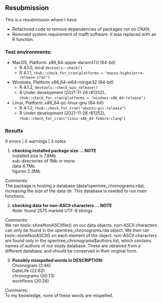 ## Resubmission
This is a resubmission where I have:

* Refactored code to remove dependencies of packages not on CRAN.
* Removed system requirement of mafft software. It was replaced with an R function.

### Test environments:

- MacOS, Platform: x86_64-apple-darwin17.0 (64-bit)
  - R 4.1.0, local `devtools::check()`
  - R 4.1.1, `rhub::check_for_cran(platforms = "macos-highsierra-release-cran")`
- Windows, Platform x86_64-w64-mingw32 (64-bit)
  - R 4.1.2, `devtools::check_win_release()`
  - R Under development (2021-11-26 r81252), `rhub::check_for_cran(platforms = "windows-x86_64-release")`
- Linux, Platform: x86_64-pc-linux-gnu (64-bit)
  - R 4.1.2, `rhub::check_for_cran("ubuntu-gcc-release")`
  - R Under development (2021-11-26 r81252), `rhub::check_for_cran("linux-x86_64-fedora-clang")`

### Results
0 errors | 0 warnings | 3 notes

1. **checking installed package size ... NOTE** <br/>
    installed size is 7.8Mb <br/>
    sub-directories of 1Mb or more: <br/>
      data         4.7Mb <br/>
      figures      2.3Mb <br/>

_Comments_: <br/>
The package is hosting a database (data/opentree_chronograms.rda), increasing the size of the data dir. This database is needed to run main functions.

2. **checking data for non-ASCII characters ... NOTE** <br/>
  Note: found 2575 marked UTF-8 strings

_Comments_: <br/>
We ran tools::showNonASCIIfile() on our data objects. non-ASCII characters can only be found in the opentree_chronograms.rda object. We then ran tools::showNonASCII() on each element of the object. non-ASCII characters are found only in the opentree_chronograms$authors list, which contains names of authors of our study database. These are obtained from a different database, and should be conserved in their original form.

3. **Possibly misspelled words in DESCRIPTION:** <br/>
  Chronogram (2:46) <br/>
  DateLife (22:62) <br/>
  chronograms (20:73) <br/>
  workflows (20:26) <br/>

_Comments_: <br/>
To my knowledge, none of these words are mispelled.
